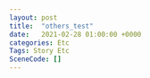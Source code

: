 ```yaml
---
layout: post
title:  "others_test"
date:   2021-02-28 01:00:00 +0000
categories: Etc
Tags: Story Etc
SceneCode: []
---
```

